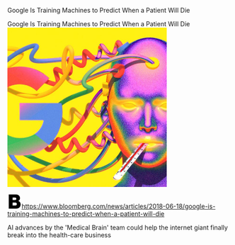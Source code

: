 Google Is Training Machines to Predict When a Patient Will Die

Google Is Training Machines to Predict When a Patient Will Die
![](../_resources/e41867e6d09719f29f1809850a281d4e.png)

![](../_resources/0fcdf8541ef5db1c40ce1a43fcc1891f.png)https://www.bloomberg.com/news/articles/2018-06-18/google-is-training-machines-to-predict-when-a-patient-will-die

AI advances by the 'Medical Brain' team could help the internet giant finally break into the health-care business